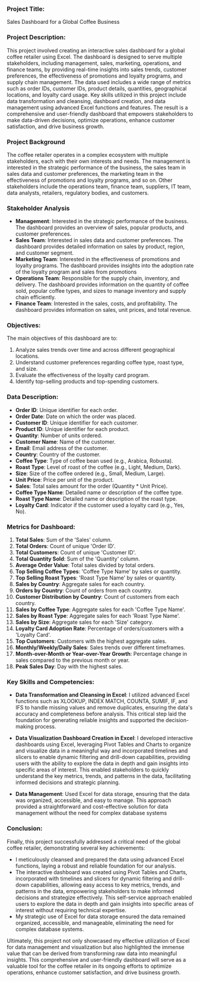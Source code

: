### Project Title:
Sales Dashboard for a Global Coffee Business

### Project Description:
This project involved creating an interactive sales dashboard for a global coffee retailer using Excel. The dashboard is designed to serve multiple stakeholders, including management, sales, marketing, operations, and finance teams, by providing real-time insights into sales trends, customer preferences, the effectiveness of promotions and loyalty programs, and supply chain management. The data used includes a wide range of metrics such as order IDs, customer IDs, product details, quantities, geographical locations, and loyalty card usage. Key skills utilized in this project include data transformation and cleansing, dashboard creation, and data management using advanced Excel functions and features. The result is a comprehensive and user-friendly dashboard that empowers stakeholders to make data-driven decisions, optimize operations, enhance customer satisfaction, and drive business growth.

### Project Background
The coffee retailer operates in a complex ecosystem with multiple stakeholders, each with their own interests and needs. The management is interested in the strategic performance of the business, the sales team in sales data and customer preferences, the marketing team in the effectiveness of promotions and loyalty programs, and so on. Other stakeholders include the operations team, finance team, suppliers, IT team, data analysts, retailers, regulatory bodies, and customers.

### Stakeholder Analysis
- **Management**: Interested in the strategic performance of the business. The dashboard provides an overview of sales, popular products, and customer preferences.
- **Sales Team**: Interested in sales data and customer preferences. The dashboard provides detailed information on sales by product, region, and customer segment.
- **Marketing Team**: Interested in the effectiveness of promotions and loyalty programs. The dashboard provides insights into the adoption rate of the loyalty program and sales from promotions
- **Operations Team**: Responsible for the supply chain, inventory, and delivery. The dashboard provides information on the quantity of coffee sold, popular coffee types, and sizes to manage inventory and supply chain efficiently.
- **Finance Team**: Interested in the sales, costs, and profitability. The dashboard provides information on sales, unit prices, and total revenue.

### Objectives:
The main objectives of this dashboard are to:
1. Analyze sales trends over time and across different geographical locations.
2. Understand customer preferences regarding coffee type, roast type, and size.
3. Evaluate the effectiveness of the loyalty card program.
4. Identify top-selling products and top-spending customers.

### Data Description:
- **Order ID**: Unique identifier for each order.
- **Order Date**: Date on which the order was placed.
- **Customer ID**: Unique identifier for each customer.
- **Product ID**: Unique identifier for each product.
- **Quantity**: Number of units ordered.
- **Customer Name**: Name of the customer.
- **Email**: Email address of the customer.
- **Country**: Country of the customer.
- **Coffee Type**: Type of coffee bean used (e.g., Arabica, Robusta).
- **Roast Type**: Level of roast of the coffee (e.g., Light, Medium, Dark).
- **Size**: Size of the coffee ordered (e.g., Small, Medium, Large).
- **Unit Price**: Price per unit of the product.
- **Sales**: Total sales amount for the order (Quantity * Unit Price).
- **Coffee Type Name**: Detailed name or description of the coffee type.
- **Roast Type Name**: Detailed name or description of the roast type.
- **Loyalty Card**: Indicator if the customer used a loyalty card (e.g., Yes, No).

### Metrics for Dashboard:
1. **Total Sales**: Sum of the 'Sales' column.
2. **Total Orders**: Count of unique 'Order ID'.
3. **Total Customers**: Count of unique 'Customer ID'.
4. **Total Quantity Sold**: Sum of the 'Quantity' column.
5. **Average Order Value**: Total sales divided by total orders.
6. **Top Selling Coffee Types**: 'Coffee Type Name' by sales or quantity.
7. **Top Selling Roast Types**: 'Roast Type Name' by sales or quantity.
8. **Sales by Country**: Aggregate sales for each country.
9. **Orders by Country**: Count of orders from each country.
10. **Customer Distribution by Country**: Count of customers from each country.
11. **Sales by Coffee Type**: Aggregate sales for each 'Coffee Type Name'.
12. **Sales by Roast Type**: Aggregate sales for each 'Roast Type Name'.
13. **Sales by Size**: Aggregate sales for each 'Size' category.
14. **Loyalty Card Adoption Rate**: Percentage of orders/customers with a 'Loyalty Card'.
15. **Top Customers**: Customers with the highest aggregate sales.
16. **Monthly/Weekly/Daily Sales**: Sales trends over different timeframes.
17. **Month-over-Month or Year-over-Year Growth**: Percentage change in sales compared to the previous month or year.
18. **Peak Sales Day**: Day with the highest sales.

### Key Skills and Competencies:

- **Data Transformation and Cleansing in Excel**: I utilized advanced Excel functions such as XLOOKUP, INDEX MATCH, COUNTA, SUMIF, IF, and IFS to handle missing values and remove duplicates, ensuring the data's accuracy and completeness before analysis. This critical step laid the foundation for generating reliable insights and supported the decision-making process.

- **Data Visualization Dashboard Creation in Excel**: I developed interactive dashboards using Excel, leveraging Pivot Tables and Charts to organize and visualize data in a meaningful way and incorporated timelines and slicers to enable dynamic filtering and drill-down capabilities, providing users with the ability to explore the data in depth and gain insights into specific areas of interest. This enabled stakeholders to quickly understand the key metrics, trends, and patterns in the data, facilitating informed decisions and strategic planning.

- **Data Management**: Used Excel for data storage, ensuring that the data was organized, accessible, and easy to manage. This approach provided a straightforward and cost-effective solution for data management without the need for complex database systems

### Conclusion:
Finally, this project successfully addressed a critical need of the global coffee retailer, demonstrating several key achievements:

- I meticulously cleansed and prepared the data using advanced Excel functions, laying a robust and reliable foundation for our analysis.
- The interactive dashboard was created using Pivot Tables and Charts, incorporated with timelines and slicers for dynamic filtering and drill-down capabilities, allowing easy access to key metrics, trends, and patterns in the data, empowering stakeholders to make informed decisions and strategize effectively. This self-service approach enabled users to explore the data in depth and gain insights into specific areas of interest without requiring technical expertise.
- My strategic use of Excel for data storage ensured the data remained organized, accessible, and manageable, eliminating the need for complex database systems.

Ultimately, this project not only showcased my effective utilization of Excel for data management and visualization but also highlighted the immense value that can be derived from transforming raw data into meaningful insights. This comprehensive and user-friendly dashboard will serve as a valuable tool for the coffee retailer in its ongoing efforts to optimize operations, enhance customer satisfaction, and drive business growth.









